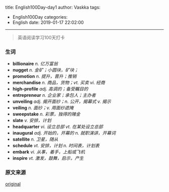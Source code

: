 title: English100Day-day1
author: Vaskka
tags:
  - English100Day
categories:
  - English
date: 2019-01-17 22:02:00
---

> 英语阅读学习100天打卡

### 生词

+ **billionaire** *n. 亿万富翁*
+ **nugget** *n. 金矿；小圆块，矿块；*
+ **promotion** *n. 提升，晋升；推销*
+ **merchandise** *n. 商品，货物；vt. 买卖 vi. 经商*
+ **high-profile** *adj. 高调的；备受瞩目的*
+ **entrepreneur** *n. 企业家；承包人；主办者*
+ **unveiling** *adj. 揭开面纱；n. 公开，揭幕式 v. 揭示*
+ **veiling** *n. 面纱；v. 用面纱遮掩*
+ **sweepstake** *n. 彩票，独得的赌金*
+ **slate** *v. 安排，计划*
+ **headquarter** *vi. 设立总部 vt. 在某处设立总部*
+ **inaugural** *adj. 开始的，开幕的 n. 就职演讲，开幕词*
+ **satellite** *n. 卫星，随从*
+ **schedule** *vt. 安排，计划 n. 时间表，计划表*
+ **embark** *vi. 从事，着手，上船或飞机*
+ **inspire** *vt. 激发，鼓舞，启示，产生*

### 原文来源
[original](https://www.washingtonpost.com/technology/2019/01/07/chicken-nugget-teen-ousted-most-retweeted-after-japanese-billionaire-offers-retweeters-free-money/?utm_term=.a6324de88288)